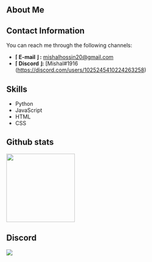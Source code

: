 
About Me
--------
## Contact Information
You can reach me through the following channels:
- **⌈ E-mail ⌋ :** mishalhossin20@gmail.com
- **⌈ Discord ⌋:** [Mishal#1916
(https://discord.com/users/1025245410224263258)
## Skills
- Python
- JavaScript
- HTML
- CSS

Github stats
--------
<img height="180em" src="https://github-readme-stats.vercel.app/api?username=mishalhossin&show_icons=true&hide_border=true&&count_private=true&include_all_commits=true" />

Discord
--------

<a href="[Mishal#1916
https://discord.com/users/1025245410224263258](https://discord.com/users/1025245410224263258)"  align="left">
    <img src="https://lanyard.cnrad.dev/api/1025245410224263258?theme=dark&bg=171515&borderRadius=5px&animated=true&idleMessage=15%20year%20old%20solo%20dev">
  </a>
